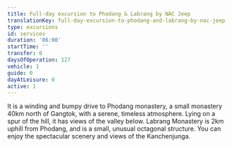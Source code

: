 ```yaml
---
title: Full-day excursion to Phodang & Labrang by NAC Jeep
translationKey: full-day-excursion-to-phodang-and-labrang-by-nac-jeep
type: excursions
id: services
duration: '06:00'
startTime: ''
transfer: 0
daysOfOperation: 127
vehicle: 1
guide: 0
dayAtLeisure: 0
active: 1
---
```

It is a winding and bumpy drive to Phodang monastery, a small monastery 40km north of Gangtok, with a serene, timeless atmosphere. Lying on a spur of the hill, it has views of the valley below. Labrang Monastery is 2km uphill from Phodang, and is a small, unusual octagonal structure. You can enjoy the spectacular scenery and views of the Kanchenjunga.